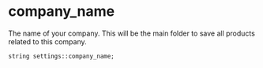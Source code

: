 # company_name
The name of your company. This will be the main folder to save all products related to this company.

`string settings::company_name;`
